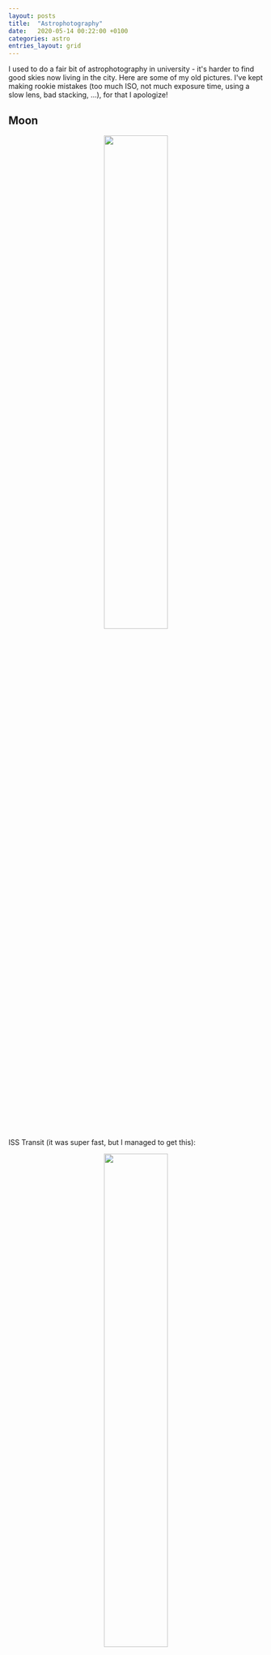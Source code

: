 ```yaml
---
layout: posts
title:  "Astrophotography"
date:   2020-05-14 00:22:00 +0100
categories: astro
entries_layout: grid
---
```


I used to do a fair bit of astrophotography in university - it's harder to find good skies now living in the city. Here are some of my old pictures. I've kept making rookie mistakes (too much ISO, not much exposure time, using a slow lens, bad stacking, ...), for that I apologize!

## Moon

<center> <img src="/astro/moon.png" width="50%"> </center> <br>

ISS Transit (it was super fast, but I managed to get this):

<center> <img src="/astro/iss_moon.png" width="50%"> </center> <br>

## Milky Way

Taken in Zambia:

<center> <img src="/astro/us_mw.png" width="50%"> </center> <br>

Taken in Maine, US:

<center> <img src="/astro/zm_mw.png" width="50%"> </center> <br>

## Solar System

Sun, sunspots, prominences, filaments, Mercury (taken during the solar transit), Venus at half phase, Moon (blue filter), Mars (opposition), Jupiter with Io, Europa, Ganymede, Callisto, Saturn with its moons, Uranus and moons, Neptune and Triton.

<center> <img src="/astro/planets.png" width="50%"> </center> <br>

## Orion

<center> <img src="/astro/orion.png" width="50%"> </center> <br>

## The Pillars of Creation

I'm so unreasonably proud of this even though it looks horrible. You can just make out the pillars on the left.

<center> <img src="/astro/pillars.png" width="50%"> </center> <br>

## Fireworks Galaxy with a Supernova

SN2017EAW. I also published this in a supernova catalog.

<center> <img src="/astro/fg.png" width="50%"> </center> <br>

## Andromeda

One hour of exposure, rural Zambian sky.

<center> <img src="/astro/andr_long.png" width="50%"> </center> <br>

## Ring nebula, M13, Crab nebula

<center> <img src="/astro/ring.png" width="50%"> </center> <br>

<center> <img src="/astro/m13.png" width="50%"> </center> <br>

<center> <img src="/astro/crab.png" width="50%"> </center> <br>

## Star Trails

My first venture into astrophotography (Zambia). The picture on the right was taken during a meteor shower (can't remember which one, but one is visible on the bottom right).

<center> <img src="/astro/trails.png" width="50%"> </center> <br>

## Einstein Cross

One of the leads of CUAS helped me locate the cross (thanks James!). I love this picture.

<center> <img src="/astro/ec.png" width="50%"> </center> <br>

## Gear

### Telescopes

A lot of these (especially deep sky stuff) were taken using the 12" Northumberland telescope at Cambridge (I must've filled at least 25-33% of the logs the year I was there!). The Northumberland is a slow scope. I've also got a portable 4" scope that I've used for Andromeda and some planetary photography. Saturn was taken using a 16" scope at Harvard.

### Photography

Nikon D3300, although I also use the advanced camera feature on my phone a lot.

### Misc

Stuff that I actually use: a solar filter that I can't find anymore, 25mm, 9mm eyepieces and phone/camera/telescope mounts.

Stuff I wish I used more: a focal reducer that has helped take pictures of some sparrows (causes chromatic aberration or distortion), some planetary and one moon filters, a special filter for spectrum analysis (that I've used once *facepalm*, for QSO 3C 273).

### Stacking

Photoshop for touch-ups, RegiStax and Deep Sky Stacker for stacking (that I run with wine... I hate this process so much, lemme know of alternatives!)
